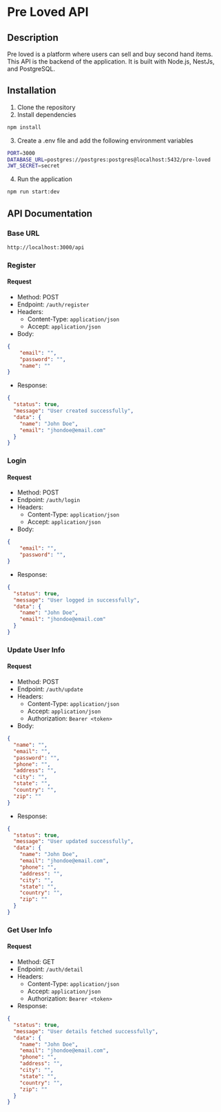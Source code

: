 # Pre Loved API

## Description
Pre loved is a platform where users can sell and buy second hand items. This API is the backend of the application. It is built with Node.js, NestJs, and PostgreSQL.

## Installation
1. Clone the repository
2. Install dependencies
```bash
npm install
```
3. Create a .env file and add the following environment variables
```bash
PORT=3000
DATABASE_URL=postgres://postgres:postgres@localhost:5432/pre-loved
JWT_SECRET=secret
```
4. Run the application
```bash
npm run start:dev
```

## API Documentation

### Base URL
```bash
http://localhost:3000/api
```

<!-- Register -->
### Register

#### Request
- Method: POST
- Endpoint: `/auth/register`
- Headers:
  - Content-Type: `application/json`
  - Accept: `application/json`
- Body:
```json
{
    "email": "",
    "password": "",
    "name": ""
}
```
- Response:
```json
{
  "status": true,
  "message": "User created successfully",
  "data": {
    "name": "John Doe",
    "email": "jhondoe@email.com"
  }
}
```

<!-- Login -->
### Login

#### Request
- Method: POST
- Endpoint: `/auth/login`
- Headers:
  - Content-Type: `application/json`
  - Accept: `application/json`
- Body:
```json
{
    "email": "",
    "password": "",
}
```
- Response:
```json
{
  "status": true,
  "message": "User logged in successfully",
  "data": {
    "name": "John Doe",
    "email": "jhondoe@email.com"
  }
}
```

<!-- Update User Info -->
### Update User Info

#### Request
- Method: POST
- Endpoint: `/auth/update`
- Headers:
  - Content-Type: `application/json`
  - Accept: `application/json`
  - Authorization: `Bearer <token>`
- Body:
```json
{
  "name": "",
  "email": "",
  "password": "",
  "phone": "",
  "address": "",
  "city": "",
  "state": "",
  "country": "",
  "zip": ""
}
```
- Response:
```json
{
  "status": true,
  "message": "User updated successfully",
  "data": {
    "name": "John Doe",
    "email": "jhondoe@email.com",
    "phone": "",
    "address": "",
    "city": "",
    "state": "",
    "country": "",
    "zip": ""
  }
}
```

<!-- Get User Info -->
### Get User Info

#### Request
- Method: GET
- Endpoint: `/auth/detail`
- Headers:
  - Content-Type: `application/json`
  - Accept: `application/json`
  - Authorization: `Bearer <token>`
- Response:
```json
{
  "status": true,
  "message": "User details fetched successfully",
  "data": {
    "name": "John Doe",
    "email": "jhondoe@email.com",
    "phone": "",
    "address": "",
    "city": "",
    "state": "",
    "country": "",
    "zip": ""
  }
}
```